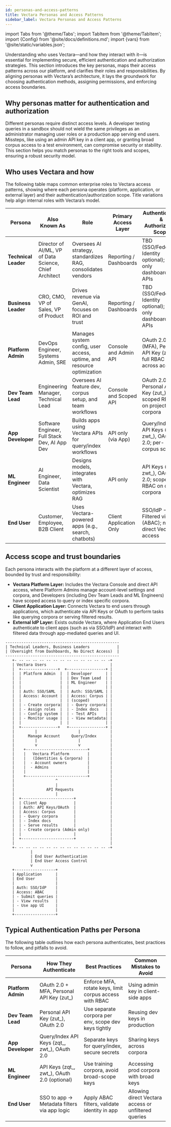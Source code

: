 ```yaml
---
id: personas-and-access-patterns
title: Vectara Personas and Access Patterns
sidebar_label: Vectara Personas and Access Patterns
---
```


import Tabs from '@theme/Tabs';
import TabItem from '@theme/TabItem';
import {Config} from '@site/docs/definitions.md';
import {vars} from '@site/static/variables.json';

Understanding who uses Vectara—and how they interact with it—is essential for 
implementing secure, efficient authentication and authorization strategies. 
This section introduces the key personas, maps their access patterns across 
our platform, and clarifies their roles and responsibilities. By aligning personas with Vectara’s architecture, it lays the groundwork for choosing authentication methods, assigning permissions, and enforcing access boundaries.

## Why personas matter for authentication and authorization

Different personas require distinct access levels. A developer testing queries 
in a sandbox should not wield the same privileges as an administrator managing 
user roles or a production app serving end users. Missteps, like using an admin 
API key in a client app, or granting broad corpus access to a test environment, 
can compromise security or stability. This section helps you match personas to 
the right tools and scopes, ensuring a robust security model.

## Who uses Vectara and how

The following table maps common enterprise roles to Vectara access patterns, 
showing where each persona operates (platform, application, or external layer) 
and their authentication/authorization scope. Title variations help align 
internal roles with Vectara’s model.

| Persona              | Also Known As                              | Role                                                                 | Primary Access Layer       | Authentication & Authorization Scope                  | PII Access? |
|----------------------|--------------------------------------------|----------------------------------------------------------------------|----------------------------|-------------------------------------------------------|-------------|
| **Technical Leader** | Director of AI/ML, VP of Data Science, Chief Architect            | Oversees AI strategy, standardizes RAG, consolidates vendors         | Reporting / Dashboards     | TBD (SSO/Federated Identity optional); read-only dashboards, no APIs | No          |
| **Business Leader**  | CRO, CMO, VP of Sales, VP of Product                             | Drives revenue via GenAI, focuses on ROI and trust                   | Reporting / Dashboards     | TBD (SSO/Federated Identity optional); read-only dashboards, no APIs | No          |
| **Platform Admin**   | DevOps Engineer, Systems Admin, SRE                              | Manages system config, user access, uptime, and resource optimization| Console and Admin API        | OAuth 2.0 (MFA), Personal API Key (zut_); full RBAC across account | No          |
| **Dev Team Lead**    | Engineering Manager, Technical Lead                              | Oversees AI feature dev, corpus setup, and team workflows            | Console and Scoped API       | OAuth 2.0, Personal API Key (zut_); scoped RBAC on project corpora | No          |
| **App Developer**    | Software Engineer, Full Stack Dev, AI App Dev                    | Builds apps using Vectara APIs for query/index workflows             | API only (via App)         | Query/Index API Keys (zqt_, zwt_), OAuth 2.0; per-corpus scopes   | Test data   |
| **ML Engineer**      | AI Engineer, Data Scientist                                      | Designs models, integrates with Vectara, optimizes RAG               | API only                   | API Keys (zqt_, zwt_), OAuth 2.0; scoped RBAC on data corpora     | Test data   |
| **End User**         | Customer, Employee, B2B Client                                   | Uses Vectara-powered apps (e.g., search, chatbots)                   | Client Application Only    | SSO/IdP → Filtered via app (ABAC); no direct Vectara access       | Yes         |


## Access scope and trust boundaries

Each persona interacts with the platform at a different layer of access, 
bounded by trust and responsibility:

* **Vectara Platform Layer:** Includes the Vectara Console and direct API access, 
  where Platform Admins manage account-level settings and corpora, and Developers 
  (including Dev Team Leads and ML Engineers) have scoped access to query or 
  index specific corpora.
* **Client Application Layer:** Connects Vectara to end users through applications, 
  which authenticate via API Keys or OAuth to perform tasks like querying 
  corpora or serving filtered results.
* **External IdP Layer:** Exists outside Vectara, where Application End Users 
  authenticate to client apps (such as via SSO/IdP) and interact with filtered 
  data through app-mediated queries and UI.

```
--------------------------------------------------
| Technical Leaders, Business Leaders            | 
| (Oversight from Dashboards, No Direct Access)  |
--------------------------------------------------
   +- -- -- -- -- -- -- -- -- -- -- -- -- -- -+ 
   | Vectara Users                            |
   |  +----------------+  +-----------------+ |
   |  | Platform Admin  |  | Developer      | | 
   |  |                 |  | Dev Team Lead  | |
   |  |                 |  | ML Engineer    | |
   |  |                 |  |                | |
   |  | Auth: SSO/SAML  |  | Auth: SSO/SAML | |
   |  | Access: Account |  | Access: Corpus | |
   |  |                 |  | (scoped)       | |
   |  | - Create corpora|  | - Query corpora| |
   |  | - Assign roles  |  | - Index docs   | |
   |  | - Config system |  | - Test APIs    | |
   |  | - Monitor usage |  | - View metadata| |
   |  |                 |  |                | |
   |  +----------------+   +----------------+ |
   |         |                  |             |
   |      Manage Account     Query/Index      |
   |         |                  |             |
   |         v                  v             |
   |    +---------------------------+         |
   |    |   Vectara Platform        |         | 
   |    |   (Identities & Corpora)  |         |
   |    |  - Account owners         |         |
   |    |  - Admins                 |         |
   |    |                           |         |
   |    +---------------------------+         |
   |                  ^                       |
   |                  |                       |
   |              API Requests                |
   |                  |                       |
   |  +-----------------------+               |
   |  | Client App            |               | 
   |  | Auth: API Keys/OAuth  |               |
   |  | Access: Corpus        |               |
   |  | - Query corpora       |               |
   |  | - Index docs          |               |
   |  | - Serve results       |               |
   |  | - Create corpora (Admin only)         |
   |  |                       |               |
   |  +-----------------------+               |
   |                                          |
   +- -- -- -- -- -- -- -- -- -- -- -- -- -- -+
           |
           | End User Authentication
           | End User Access Control
           v
   +------------------+
   | Application      |
   | End User         |
   |                  | 
   | Auth: SSO/IdP    |
   | Access: ABAC     |
   | - Submit queries |
   | - View results   |
   | - Use app UI     |
   |                  |
   +------------------+
   ```



## Typical Authentication Paths per Persona

The following table outlines how each persona authenticates, best practices to 
follow, and pitfalls to avoid.

| Persona              | How They Authenticate                          | Best Practices                                      | Common Mistakes to Avoid                     |
|----------------------|------------------------------------------------|----------------------------------------------------|---------------------------------------------|
| **Platform Admin**   | OAuth 2.0 + MFA, Personal API Key (zut_)       | Enforce MFA, rotate keys, limit corpus access with RBAC | Using admin key in client-side apps         |
| **Dev Team Lead**    | Personal API Key (zut_), OAuth 2.0             | Use separate corpora per env, scope dev keys tightly | Reusing dev keys in production              |
| **App Developer**    | Query/Index API Keys (zqt_, zwt_), OAuth 2.0   | Separate keys for query/index, secure secrets       | Sharing keys across corpora                 |
| **ML Engineer**      | API Keys (zqt_, zwt_), OAuth 2.0 (optional)    | Use training corpora, avoid broad-scope keys        | Accessing prod corpora with broad keys      |
| **End User**         | SSO to app → Metadata filters via app logic    | Apply ABAC filters, validate identity in app        | Allowing direct Vectara access or unfiltered queries |



